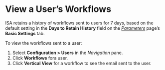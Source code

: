 # View a User’s Workflows

ISA retains a history of workflows sent to users for 7 days, based on
the default setting in the **Days to Retain History** field on the
*[Parameters](../Page_Desc/ISA_Parameters)* page’s **Basic
Settings** tab.

To view the workflows sent to a user:

1.  Select **Configuration \> Users** in the *Navigation* pane.
2.  Click **Workflows** fora user.
3.  Click **Vertical View** for a workflow to see the email sent to the
    user.
